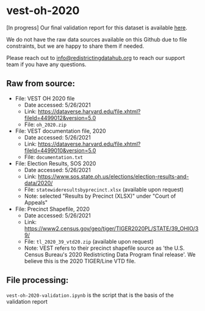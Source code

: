 # vest-oh-2020

[In progress] Our final validation report for this dataset is available [here]().

We do not have the raw data sources available on this Github due to file constraints, but we are happy to share them if needed. 

Please reach out to info@redistrictingdatahub.org to reach our support team if you have any questions.

## Raw from source:

- File: VEST OH 2020 file
   - Date accessed: 5/26/2021
   - Link: https://dataverse.harvard.edu/file.xhtml?fileId=4499012&version=5.0
   - File: `oh_2020.zip`
- File: VEST documentation file, 2020
   - Date accessed: 5/26/2021
   - Link: https://dataverse.harvard.edu/file.xhtml?fileId=4499010&version=5.0
   - File: `documentation.txt`
- File: Election Results, SOS 2020
   - Date accessed: 5/26/2021
   - Link: https://www.sos.state.oh.us/elections/election-results-and-data/2020/
   - File: `statewideresultsbyprecinct.xlsx` (available upon request)
   - Note: selected "Results by Precinct (XLSX)" under "Court of Appeals"
- File: Precinct Shapefile, 2020 
   - Date accessed: 5/26/2021
   - Link: https://www2.census.gov/geo/tiger/TIGER2020PL/STATE/39_OHIO/39/
   - File: `tl_2020_39_vtd20.zip` (available upon request)
   - Note: VEST refers to their precinct shapefile source as 'the U.S. Census Bureau's 2020 Redistricting Data Program final release'. We believe this is the 2020 TIGER/Line VTD file. 

## File processing:

`vest-oh-2020-validation.ipynb` is the script that is the basis of the validation report
